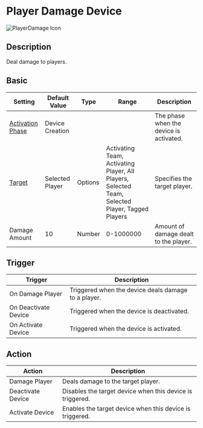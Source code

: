 # Player Damage Device

![PlayerDamage Icon](../../images/DeviceIcons/Device_PlayerDamage.png)

## Description

Deal damage to players.

## Basic

| Setting                                      | Default Value     | Type | Range | Description                                      |
|----------------------------------------------|-------------------|------|-------|--------------------------------------------------|
| [Activation Phase](../General/Common_Device_Settings.md#activation-phase) | Device Creation    | | | The phase when the device is activated.           |
| [Target](../General/Common_Device_Settings.md#target)                     | Selected Player    | Options | Activating Team, Activating Player, All Players, Selected Team, Selected Player, Tagged Players | Specifies the target player.                      |
| Damage Amount                                | 10                | Number | 0-1000000 | Amount of damage dealt to the player.             |

## Trigger

| Trigger                | Description                                                        |
|------------------------|--------------------------------------------------------------------|
| On Damage Player       | Triggered when the device deals damage to a player.                |
| On Deactivate Device   | Triggered when the device is deactivated.                          |
| On Activate Device     | Triggered when the device is activated.                            |

## Action

| Action                | Description                                                        |
|-----------------------|--------------------------------------------------------------------|
| Damage Player         | Deals damage to the target player.                                  |
| Deactivate Device     | Disables the target device when this device is triggered.           |
| Activate Device       | Enables the target device when this device is triggered.            |
